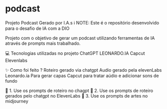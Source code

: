 # podcast

Projeto Podcast Gerado por I.A.s
ℹ️ NOTE: Este é o repositório desenvolvido para o desafio de IA com a DIO

Projeto com o objetivo de gerar um podcast utilizando ferramentas de IA através de prompts mais trabalhado.

💻 Tecnologias utilizadas no projeto
ChatGPT
LEONARDO.IA
Capcut
Elevenlabs

✨ Como foi feito ?
Roteiro gerado via chatgpt
Audio gerado pela elevenLabs
Leonardo.ia Para gerar capas
Capcut para tratar aúdio e adicionar sons de fundo


🤖 1. Use os prompts de roteiro no chagpt
🤖 2. Use os prompts de roteiro gerados pelo chatgpt no ElevenLabs
🤖 3. Use os prompts de artes no midjourney

